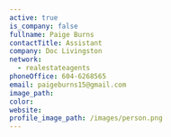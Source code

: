 ```yaml
---
active: true
is_company: false
fullname: Paige Burns
contactTitle: Assistant
company: Doc Livingston
network:
  - realestateagents
phoneOffice: 604-6268565
email: paigeburns15@gmail.com
image_path:
color:
website:
profile_image_path: /images/person.png
---
```



